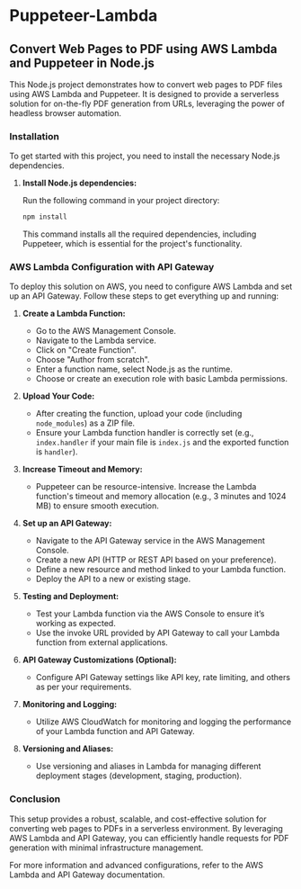 
# Puppeteer-Lambda
## Convert Web Pages to PDF using AWS Lambda and Puppeteer in Node.js

This Node.js project demonstrates how to convert web pages to PDF files using AWS Lambda and Puppeteer. It is designed to provide a serverless solution for on-the-fly PDF generation from URLs, leveraging the power of headless browser automation.

### Installation

To get started with this project, you need to install the necessary Node.js dependencies.

1. **Install Node.js dependencies:**

   Run the following command in your project directory:

   ```bash
   npm install
   ```

   This command installs all the required dependencies, including Puppeteer, which is essential for the project's functionality.

### AWS Lambda Configuration with API Gateway

To deploy this solution on AWS, you need to configure AWS Lambda and set up an API Gateway. Follow these steps to get everything up and running:

1. **Create a Lambda Function:**

   - Go to the AWS Management Console.
   - Navigate to the Lambda service.
   - Click on "Create Function".
   - Choose "Author from scratch".
   - Enter a function name, select Node.js as the runtime.
   - Choose or create an execution role with basic Lambda permissions.

2. **Upload Your Code:**

   - After creating the function, upload your code (including `node_modules`) as a ZIP file.
   - Ensure your Lambda function handler is correctly set (e.g., `index.handler` if your main file is `index.js` and the exported function is `handler`).

3. **Increase Timeout and Memory:**

   - Puppeteer can be resource-intensive. Increase the Lambda function's timeout and memory allocation (e.g., 3 minutes and 1024 MB) to ensure smooth execution.

4. **Set up an API Gateway:**

   - Navigate to the API Gateway service in the AWS Management Console.
   - Create a new API (HTTP or REST API based on your preference).
   - Define a new resource and method linked to your Lambda function.
   - Deploy the API to a new or existing stage.

5. **Testing and Deployment:**

   - Test your Lambda function via the AWS Console to ensure it’s working as expected.
   - Use the invoke URL provided by API Gateway to call your Lambda function from external applications.

6. **API Gateway Customizations (Optional):**

   - Configure API Gateway settings like API key, rate limiting, and others as per your requirements.

7. **Monitoring and Logging:**

   - Utilize AWS CloudWatch for monitoring and logging the performance of your Lambda function and API Gateway.

8. **Versioning and Aliases:**

   - Use versioning and aliases in Lambda for managing different deployment stages (development, staging, production).

### Conclusion

This setup provides a robust, scalable, and cost-effective solution for converting web pages to PDFs in a serverless environment. By leveraging AWS Lambda and API Gateway, you can efficiently handle requests for PDF generation with minimal infrastructure management.

For more information and advanced configurations, refer to the AWS Lambda and API Gateway documentation.
